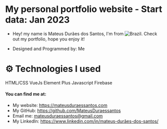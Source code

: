 # My personal portfolio website - Start data: Jan 2023

* Hey! my name is Mateus Durães dos Santos, I'm from ![Brazil](https://img.shields.io/badge/-Brazil-green?style=flat&logo=data:image/png;base64,ENCODED_IMAGE_DATA). Check out my portfolio, hope you enjoy it!

* Designed and Programmed by: Me


# ⚙️ Technologies I used

HTML/CSS
VueJs
Element Plus
Javascript
Firebase


#### You can find me at: 

* My website: https://mateusduraessantos.com
* My GitHub: https://github.com/MateusDuraessantos
* Email me: mateusduraessantos@gmail.com
* My LinkedIn: https://www.linkedin.com/in/mateus-durães-dos-santos/
